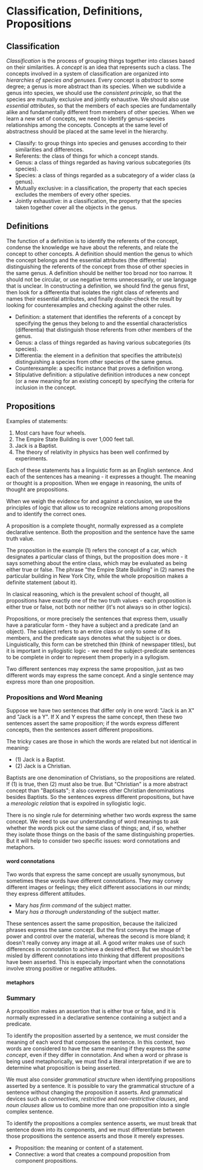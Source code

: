# Classification, Definitions, Propositions

## Classification

*Classification* is the process of grouping things together into classes based on their similarities. A *concept* is an idea that represents such a class. The concepts involved in a system of classification are organized into *hierarchies of species and genuses*. Every concept is *abstract* to some degree; a genus is more abstract than its species. When we subdivide a genus into species, we should use the *consistent principle*, so that the species are mutually exclusive and jointly exhaustive. We should also use *essential attributes*, so that the members of each species are fundamentally alike and fundamentally different from members of other species. When we learn a new set of concepts, we need to identify genus-species relationships among the concepts. Concepts at the same level of abstractness should be placed at the same level in the hierarchy.

- Classify: to group things into species and genuses according to their similarities and differences.
- Referents: the class of things for which a concept stands.
- Genus: a class of things regarded as having various subcategories (its species).
- Species: a class of things regarded as a subcategory of a wider class (a genus).
- Mutually exclusive: in a classification, the property that each species excludes the members of every other species.
- Jointly exhaustive: in a classification, the property that the species taken together cover all the objects in the genus.

## Definitions

The function of a definition is to identify the referents of the concept, condense the knowledge we have about the referents, and relate the concept to
other concepts. A definition should mention the genus to which the concept belongs and the essential attributes (the differentia) distinguishing the referents of the concept from those of other species in the same genus. A definition should be neither too broad nor too narrow. It should not be circular, or use negative terms unnecessarily, or use language
that is unclear. In constructing a definition, we should find the genus first, then look for a differentia that isolates the right class of referents and names their essential attributes, and finally double-check the result by looking for counterexamples and checking against the other rules.

- Definition: a statement that identifies the referents of a concept by specifying the genus they belong to and the essential characteristics (differentia) that distinguish those referents from other members of the genus.
- Genus: a class of things regarded as having various subcategories (its species).
- Differentia: the element in a definition that specifies the attribute(s) distinguishing a species from other species of the same genus.
- Counterexample: a specific instance that proves a definition wrong.
- Stipulative definition: a stipulative definition introduces a new concept (or a new meaning for an existing concept) by specifying the criteria for inclusion in the concept.

## Propositions

Examples of statements:
1. Most cars have four wheels.
2. The Empire State Building is over 1,000 feet tall.
3. Jack is a Baptist.
4. The theory of relativity in physics has been well confirmed by experiments.

Each of these statements has a linguistic form as an English sentence. And each of the sentences has a meaning - it expresses a thought. The meaning or thought is a proposition. When we engage in reasoning, the units of thought are propositions.

When we weigh the evidence for and against a conclusion, we use the principles of logic that allow us to recognize relations among propositions and to identify the correct ones.

A proposition is a complete thought, normally expressed as a complete declarative sentence. Both the proposition and the sentence have the same truth value.

The proposition in the example (1) refers the concept of a car, which designates a particular class of things, but the proposition does more - it says something about the entire class, which may be evaluated as being either true or false. The phrase "the Empire State Building" in (2) names the particular building in New York City, while the whole proposition makes a definite statement (about it).

In clasical reasoning, which is the prevalent school of thought, all propositions have exactly one of the two truth values - each proposition is either true or false, not both nor neither (it's not always so in other logics).

Propositions, or more precisely the sentences that express them, usually have a paraticular form - they have a subject and a predicate (and an object). The subject refers to an entire class or only to some of its members, and the predicate says denotes what the subject is or does. Linguistically, this form can be stretched thin (think of newspaper titles), but it is important in syllogistic logic - we need the subject-predicate sentences to be complete in order to represent them properly in a syllogism.

Two different sentences may express the same proposition, just as two different words may express the same concept. And a single sentence may express more than one proposition. 

### Propositions and Word Meaning

Suppose we have two sentences that differ only in one word: "Jack is an X" and "Jack is a Y". If X and Y express the same concept, then these two sentences assert the same proposition; if the words express different concepts, then the sentences assert different propositions.

The tricky cases are those in which the words are related but not identical in meaning:
- (1) Jack is a Baptist.
- (2) Jack is a Christian.

Baptists are one denomination of Christians, so the propositions are related. If (1) is true, then (2) must also be true. But "Christian" is a more abstract concept than "Baptisats"; it also coveres other Christian denominations besides Baptists. So the sentences express different propositions, but have a *mereologic relation* that is expolred in syllogistic logic.

There is no single rule for determining whether two words express the same concept. We need to use our understanding of word meanings to ask whether the words pick out the same class of things; and, if so, whether they isolate those things on the basis of the same distinguishing properties. But it will help to consider two specific issues: word connotations and metaphors.

#### word connotations

Two words that express the same concept are usually synonymous, but sometimes these words have different connotations. They may convey different images or feelings; they elicit different associations in our minds; they express different attitudes.

- Mary *has firm command* of the subject matter.
- Mary *has a thorough understanding* of the subject matter.

These sentences assert the same proposition, because the italicized phrases express the same concept. But the first conveys the image of power and control over the material, whereas the second is more bland; it doesn't really convey any image at all. A good writer makes use of such differences in connotation to achieve a desired effect. But we shouldn't be misled by different connotations into thinking that different propositions have been asserted. This is especially important when the connotations involve strong positive or negative attitudes.



#### metaphors







### Summary

A proposition makes an assertion that is either true or false, and it is normally expressed in a declarative sentence containing a subject and a
predicate.

To identify the proposition asserted by a sentence, we must consider the meaning of each word that composes the sentence. In this context, two words are considered to have the same meaning if they express the *same concept*, even if they differ in connotation. And when a word or phrase is being used metaphorically, we must find a literal interpretation if we are to determine what proposition is being asserted. 

We must also consider *grammatical structure* when identifying propositions asserted by a sentence. It is possible to vary the grammatical structure of a sentence without changing the proposition it asserts. And grammatical devices such as *connectives*, *restrictive* and *non-restrictive clauses*, and *noun clauses* allow us to combine more than one proposition into a single complex sentence.

To identify the propositions a complex sentence asserts, we must break that sentence down into its components, and we must differentiate between those propositions the sentence asserts and those it merely expresses.

- Proposition: the meaning or content of a statement.
- Connective: a word that creates a compound proposition from component propositions.

